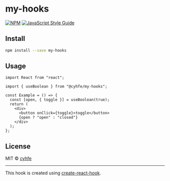 # my-hooks

>

[![NPM](https://img.shields.io/npm/v/@cyhfe/my-hooks.svg)](https://www.npmjs.com/package/@cyhfe/my-hooks) [![JavaScript Style Guide](https://img.shields.io/badge/code_style-standard-brightgreen.svg)](https://standardjs.com)

## Install

```bash
npm install --save my-hooks
```

## Usage

```tsx
import React from "react";

import { useBoolean } from "@cyhfe/my-hooks";

const Example = () => {
  const [open, { toggle }] = useBoolean(true);
  return (
    <div>
      <button onClick={toggle}>toggle</button>
      {open ? "open" : "closed"}
    </div>
  );
};
```

## License

MIT © [cyhfe](https://github.com/cyhfe)

---

This hook is created using [create-react-hook](https://github.com/hermanya/create-react-hook).
